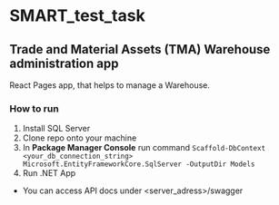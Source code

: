 # SMART_test_task
## Trade and Material Assets (TMA) Warehouse administration app

React Pages app, that helps to manage a Warehouse. 



### How to run
1. Install SQL Server
1. Clone repo onto your machine
1. In __Package Manager Console__ run command <code>Scaffold-DbContext <your_db_connection_string> Microsoft.EntityFrameworkCore.SqlServer -OutputDir Models</code>
1. Run .NET App

* You can access API docs under <server_adress>/swagger
